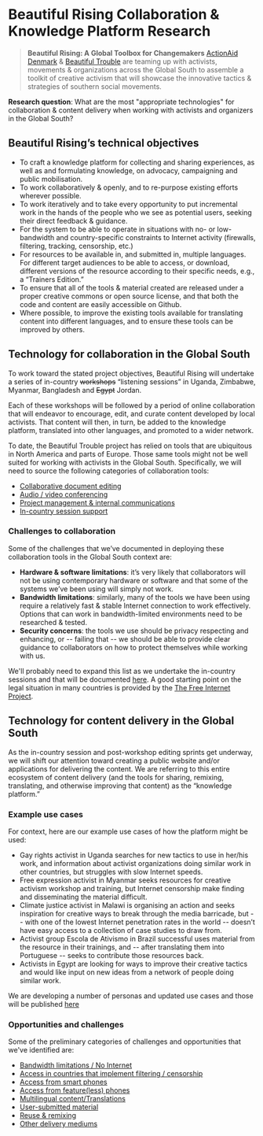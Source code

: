 Beautiful Rising Collaboration & Knowledge Platform Research
============================================================

> **Beautiful Rising: A Global Toolbox for Changemakers**
> [ActionAid Denmark][aadk] & [Beautiful Trouble][bt] are teaming up with activists, movements & organizations across the Global South to assemble a toolkit of creative activism that will showcase the innovative tactics & strategies of southern social movements. 

**Research question**: What are the most "appropriate technologies" for collaboration & content delivery when working with activists and organizers in the Global South?

## Beautiful Rising’s technical objectives

* To craft a knowledge platform for collecting and sharing experiences, as well as and formulating knowledge, on advocacy, campaigning and public mobilisation.
* To work collaboratively & openly, and to re-purpose existing efforts wherever possible.
* To work iteratively and to take every opportunity to put incremental work in the hands of the people who we see as potential users, seeking their direct feedback & guidance.
* For the system to be able to operate in situations with no- or low-bandwidth and country-specific constraints to Internet activity (firewalls, filtering, tracking, censorship, etc.)
* For resources to be available in, and submitted in, multiple languages.
For different target audiences to be able to access, or download, different versions of the resource according to their specific needs, e.g., a “Trainers Edition.”
* To ensure that all of the tools & material created are released under a proper creative commons or open source license, and that both the code and content are easily accessible on Github.
* Where possible, to improve the existing tools available for translating content into different languages, and to ensure these tools can be improved by others. 

## Technology for collaboration in the Global South

To work toward the stated project objectives, Beautiful Rising will undertake a series of in-country ~~workshops~~ “listening sessions” in Uganda, Zimbabwe, Myanmar, Bangladesh and ~~Egypt~~ Jordan. 

Each of these workshops will be followed by a period of online collaboration that will endeavor to encourage, edit, and curate content developed by local activists. That content will then, in turn, be added to the knowledge platform, translated into other languages, and promoted to a wider network.

To date, the Beautiful Trouble project has relied on tools that are ubiquitous in North America and parts of Europe. Those same tools might not be well suited for working with activists in the Global South. Specifically, we will need to source the following categories of collaboration tools:

* [Collaborative document editing](docs/collab-research-editing.md)
* [Audio / video conferencing](docs/collab-research-conferencing.md)
* [Project management & internal communications](docs/collab-research-management.md)
* [In-country session support](docs/collab-research-sessions.md)

### Challenges to collaboration

Some of the challenges that we’ve documented in deploying these collaboration tools in the Global South context are:

* **Hardware & software limitations**: it’s very likely that collaborators will not be using contemporary hardware or software and that some of the systems we’ve been using will simply not work.
* **Bandwidth limitations**: similarly, many of the tools we have been using require a relatively fast & stable Internet connection to work effectively. Options that can work in bandwidth-limited environments need to be researched & tested.
* **Security concerns**: the tools we use should be privacy respecting and enhancing, or -- failing that -- we should be able to provide clear guidance to collaborators on how to protect themselves while working with us.

We'll probably need to expand this list as we undertake the in-country sessions and that will be documented [here](docs/collab-research-challenges.md). A good starting point on the legal situation in many countries is provided by the [The Free Internet Project](http://thefreeinternetproject.org/).

## Technology for content delivery in the Global South

As the in-country session and post-workshop editing sprints get underway, we will shift our attention toward creating a public website and/or applications for delivering the content. We are referring to this entire ecosystem of content delivery (and the tools for sharing, remixing, translating, and otherwise improving that content) as the “knowledge platform.” 

### Example use cases

For context, here are our example use cases of how the platform might be used: 

* Gay rights activist in Uganda searches for new tactics to use in her/his work, and information about activist organizations doing similar work in other countries, but struggles with slow Internet speeds.
* Free expression activist in Myanmar seeks resources for creative activism workshop and training, but Internet censorship make finding and disseminating the material difficult.
* Climate justice activist in Malawi is organising an action and seeks inspiration for creative ways to break through the media barricade, but -- with one of the lowest Internet penetration rates in the world -- doesn’t have easy access to a collection of case studies to draw from.
* Activist group Escola de Ativismo in Brazil successful uses material from the resource in their trainings, and -- after translating them into Portuguese -- seeks to contribute those resources back.
* Activists in Egypt are looking for ways to improve their creative tactics and would like input on new ideas from a network of people doing similar work.

We are developing a number of personas and updated use cases and those will be published [here](docs/research-personas-and-use-cases.md)

### Opportunities and challenges
Some of the preliminary categories of challenges and opportunities that we've identified are:

* [Bandwidth limitations / No Internet](docs/platform-research-bandwidth.md)
* [Access in countries that implement filtering / censorship](docs/platform-research-censorship.md)
* [Access from smart phones](docs/platform-research-smartphones.md)
* [Access from feature(less) phones](docs/platform-research-featurephones.md)
* [Multilingual content/Translations](docs/platform-research-translation.md)
* [User-submitted material](docs/platform-research-submissions.md)
* [Reuse & remixing](docs/platform-research-remixing.md)
* [Other delivery mediums](docs/platform-research-analog.md)

[aadk]: http://actionaid.org
[bt]: http://beautifultrouble.org
[bsol]: http://beautifulsolutions.info
[brising]: http://beautifulrising.org
[advisorynetwork]: http://beautifulrising.org/news/#announcing-the-first-members-of-the-beautiful-rising-advisory-network
